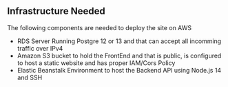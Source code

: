 ## Infrastructure Needed
The following components are needed to deploy the site on AWS
* RDS Server Running Postgre 12 or 13 and that can accept all incomming traffic over IPv4
* Amazon S3 bucket to hold the FrontEnd and that is public, is configured to host a static website and has proper IAM/Cors Policy
* Elastic Beanstalk Environment to host the Backend API using Node.js 14 and SSH